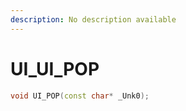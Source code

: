 ```yaml
---
description: No description available 
---
```


# UI\_UI_POP

```cpp
void UI_POP(const char* _Unk0);
```